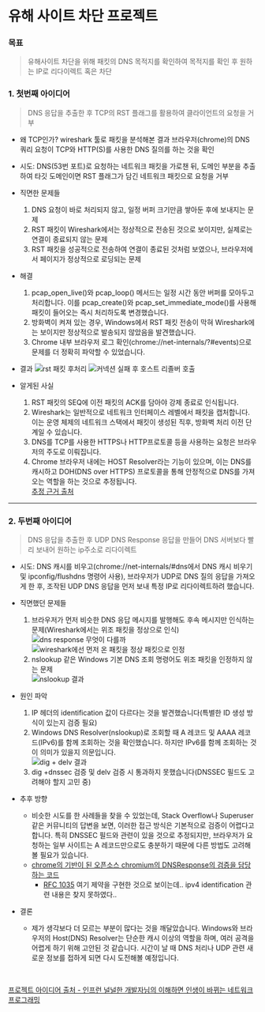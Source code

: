 # 유해 사이트 차단 프로젝트

### 목표
> 유해사이트 차단을 위해 패킷의 DNS 목적지를 확인하여 목적지를 확인 후 원하는 IP로 리다이렉트 혹은 차단

### 1. 첫번째 아이디어
> DNS 응답을 추출한 후 TCP의 RST 플래그를 활용하여 클라이언트의 요청을 거부
+ 왜 TCP인가? wireshark 툴로 패킷을 분석해본 결과 브라우저(chrome)의 DNS 쿼리 요청이 TCP와 HTTP(S)를 사용한 DNS 질의를 하는 것을 확인
+ 시도: DNS(53번 포트)로 요청하는 네트워크 패킷을 가로챈 뒤, 도메인 부분을 추출하여 타깃 도메인이면 RST 플래그가 담긴 네트워크 패킷으로 요청을 거부
+ 직면한 문제들
  1. DNS 요청이 바로 처리되지 않고, 일정 버퍼 크기만큼 쌓아둔 후에 보내지는 문제
  2. RST 패킷이 Wireshark에서는 정상적으로 전송된 것으로 보이지만, 실제로는 연결이 종료되지 않는 문제
  3. RST 패킷을 성공적으로 전송하여 연결이 종료된 것처럼 보였으나, 브라우저에서 페이지가 정상적으로 로딩되는 문제
+ 해결
  1. pcap_open_live()와 pcap_loop() 메서드는 일정 시간 동안 버퍼를 모아두고 처리합니다. 이를 pcap_create()와 pcap_set_immediate_mode()를 사용해 패킷이 들어오는 즉시 처리하도록 변경했습니다.
  2. 방화벽이 켜져 있는 경우, Windows에서 RST 패킷 전송이 막혀 Wireshark에는 보이지만 정상적으로 발송되지 않았음을 발견했습니다.
  3. Chrome 내부 브라우저 로그 확인(chrome://net-internals/?#events)으로 문제를 더 정확히 파악할 수 있었습니다.

+ 결과
![rst 패킷 후처리](https://github.com/user-attachments/assets/253ea5f7-2d9f-438e-9535-2503da1216d0)
![커넥션 실패 후 호스트 리졸버 호출](https://github.com/user-attachments/assets/ec75ea69-070d-441d-8d64-157ca52121a9)
+ 알게된 사실
  1. RST 패킷의 SEQ에 이전 패킷의 ACK를 담아야 강제 종료로 인식됩니다.
  2. Wireshark는 일반적으로 네트워크 인터페이스 레벨에서 패킷을 캡처합니다. 이는 운영 체제의 네트워크 스택에서 패킷이 생성된 직후, 방화벽 처리 이전 단계일 수 있습니다.
  3. DNS를 TCP를 사용한 HTTPS나 HTTP프로토콜 등을 사용하는 요청은 브라우저의 주도로 이뤄집니다.
  4. Chrome 브라우저 내에는 HOST Resolver라는 기능이 있으며, 이는 DNS를 캐시하고 DOH(DNS over HTTPS) 프로토콜을 통해 안정적으로 DNS를 가져오는 역할을 하는 것으로 추정됩니다.
    <br>[추정 근거 출처](https://blog.chromium.org/2020/05/a-safer-and-more-private-browsing-DoH.html)
<hr/>

 ### 2. 두번째 아이디어
> DNS 응답을 추출한 후 UDP DNS Response 응답을 만들어 DNS 서버보다 빨리 보내어 원하는 ip주소로 리다이렉트
+ 시도: DNS 캐시를 비우고(chrome://net-internals/#dns에서 DNS 캐시 비우기 및 ipconfig/flushdns 명령어 사용), 브라우저가 UDP로 DNS 질의 응답을 가져오게 한 후, 조작된 UDP DNS 응답을 먼저 보내 특정 IP로 리다이렉트하려 했습니다.
+ 직면했던 문제들
  1. 브라우저가 먼저 비슷한 DNS 응답 메시지를 발행해도 후속 메시지만 인식하는 문제(Wireshark에서는 위조 패킷을 정상으로 인식)
     ![dns response 무엇이 다를까](https://github.com/user-attachments/assets/be6d255b-76c5-488d-b9ad-bba6528f6f2e)
     ![wireshark에선 먼저 온 패킷을 정상 패킷으로 인정](https://github.com/user-attachments/assets/f4fe8c32-e38f-4b5d-a35a-d935ef95fe56)
  2. nslookup 같은 Windows 기본 DNS 조회 명령어도 위조 패킷을 인정하지 않는 문제<br>
     ![nslookup 결과](https://github.com/user-attachments/assets/972e8eca-0c93-4a3a-9454-4f47b116d48d)

+ 원인 파악
  1. IP 헤더의 identification 값이 다르다는 것을 발견했습니다(특별한 ID 생성 방식이 있는지 검증 필요)
  2. Windows DNS Resolver(nslookup)로 조회할 때 A 레코드 및 AAAA 레코드(IPv6)를 함께 조회하는 것을 확인했습니다. 하지만 IPv6를 함께 조회하는 것이 의미가 있을지 의문입니다.
 <br>![dig + delv 결과](https://github.com/user-attachments/assets/e5b67595-88b7-41b4-bbb2-c97ec6bee72d) 
  3. dig +dnssec 검증 및 delv 검증 시 통과하지 못했습니다(DNSSEC 필드도 고려해야 할지 고민 중)

+ 추후 방향
  + 비슷한 시도를 한 사례들을 찾을 수 있었는데, Stack Overflow나 Superuser 같은 커뮤니티의 답변을 보면, 이러한 접근 방식은 기본적으로 검증이 어렵다고 합니다. 특히 DNSSEC 필드와 관련이 있을 것으로 추정되지만, 브라우저가 요청하는 일부 사이트는 A 레코드만으로도 충분하기 때문에 다른 방법도 고려해볼 필요가 있습니다.
  + [chrome의 기반이 된 오픈소스 chromium의 DNSResponse의 검증을 담당하는 코드](https://github.com/chromium/chromium/blob/6235579d122fd5338e83df2696aed0279718280a/net/dns/dns_response.cc#L414)
    + [RFC 1035](https://datatracker.ietf.org/doc/html/rfc1035) 여기 제약을 구현한 것으로 보이는데.. ipv4 identification 관련 내용은 찾지 못하였다..
+ 결론
  + 제가 생각보다 더 모르는 부분이 많다는 것을 깨달았습니다. Windows와 브라우저의 Host(DNS) Resolver는 단순한 캐시 이상의 역할을 하며, 여러 공격을 어렵게 하기 위해 고안된 것 같습니다. 시간이 날 때 DNS 처리나 UDP 관련 새로운 정보를 접하게 되면 다시 도전해볼 예정입니다.
 <br>

[프로젝트 아이디어 출처 - 인프런 널널한 개발자님의 이해하면 인생이 바뀌는 네트워크 프로그래밍](https://www.inflearn.com/course/%EC%9D%B4%ED%95%B4%ED%95%98%EB%A9%B4-%EC%9D%B8%EC%83%9D%EC%9D%B4-%EB%B0%94%EB%80%8C%EB%8A%94-%EB%84%A4%ED%8A%B8%EC%9B%8C%ED%81%AC-%ED%94%84%EB%A1%9C%EA%B7%B8%EB%9E%98%EB%B0%8D)

